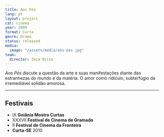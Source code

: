 ```yaml
---
title: Aos Pés
lang: pt
layout: project
cat: cinema
year: 2009
format: Curta
genre: Drama
status: released
media:
  image: "/assets/media/aos-pes.jpg"
team:
  director: Zeca Brito
---
```


_Aos Pés_ discute a questão da arte e suas manifestações diante das estranhezas do mundo e da matéria. O amor como ridículo, subterfúgio da irremediável solidão amorosa.

---

## Festivais

* IX **Goiânia Mostra Curtas**
* XXXVII **Festival de Cinema de Gramado**
* II **Festival de Cinema da Fronteira**
* **Curta-SE** 2010
